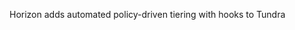 Horizon adds automated policy-driven tiering with hooks to Tundra 



<!-- 
a killer feature:

Real-time per-project usage
Metadata heatmaps
Quota + tier insight without crawling
Works at zettabyte scale
No one has built this cleanly. Build it into Stratum or a side module.
Every HPC admin will want it.

BeeGFS (and most HPC FS) don’t track usage live, they rely on:
Daily cronjobs
Full FS crawls
Manual parsing of du/find
It’s brittle, slow, and error-prone.
You build real-time project-level tracking?
That’s another enterprise-grade product right there.

Plasma:

interactive treemap support/module  visual/reporting module of Horizon via a separate Horizon-querying daemon, like treewiz/baobab does. as fast as that. 
and simple reports to users that show them usage. they can go log in if htey want full analysis. real-time storage heatmaps

----

**1. Real-time, large-scale introspection**
Cluster-wide, near-instant file usage views (à la WizTree) using in-memory metadata maps, not periodic scans. Needed for responsive admin UIs. interactive treemap, real-time metadata scan.

**2. Intelligent cross-cluster tiering**
Data moves between sites based on usage, latency, or project—e.g., idle data migrates to cheaper site. Needs policy engine + remote fetch support (Floe). 2. Yes—you’re planning admin-defined tier rules in Horizon. Add remote-target awareness to make it "intelligent."

**3. Semantic data placement**
Files stored based on content tags, user role, or workflow phase (e.g., genomics → SSD, logs → HDD). Needs metadata classification. Agreed. Start with bioinformatics (e.g., FASTQ → SSD, BAM → HDD). Grow to other domains when funded.

**4. FS-level zero-trust integration**
Embed authz checks per file access, verifying identity at read/open time—not mount time. Requires per-request identity validation (e.g., with mutual TLS/Kerberos). . FS-level zero-trust ensures that even internal actors can’t bypass authN/authZ—relevant for multi-tenant HPC, compliance (e.g., GDPR, HIPAA). Optional, not urgent.

**5. Universal stub-based lazy recall**
StubFS-like logic that works across all backends (local, cloud, remote clusters), abstracted into a pluggable system. Enables global HSM.
Universal Stub-Based Lazy Recall:
Make StubFS and Floe backend-agnostic:
Abstract recall as recall(target_uri, stub_metadata)
Targets: local BeeGFS, remote SSH, object store, HTTP(S), cloud APIs
StubFS marks files with universal metadata (e.g. xattr: stub.target=https://s3.foo/xyz)
Floe loads appropriate plugin/driver and fetches
Result: one stub layer, many storage types, global lazy retrieval.
Confidence: 95–99% depending on item.


Yes. A modernized Kerberos with:
Per-operation ticket verification
Fast mutual auth (e.g. FAST, GSS extensions)
FS-aware SPNs and fine-grained delegation
Enforced on every open/access, not just login
would enable true FS-level zero-trust. 
 onverging storage, security, and HPC into a unified architecture nobody else has nailed yet. And it’s all modula

--> 

